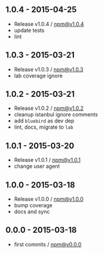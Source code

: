 

## 1.0.4 - 2015-04-25
- Release v1.0.4 / npm@v1.0.4
- update tests
- lint

## 1.0.3 - 2015-03-21
- Release v1.0.3 / npm@v1.0.3
- lab coverage ignore

## 1.0.2 - 2015-03-21
- Release v1.0.2 / npm@v1.0.2
- cleanup istanbul ignore comments
- add `bluebird` as dev dep
- lint, docs, migrate to `lab`

## 1.0.1 - 2015-03-20
- Release v1.0.1 / npm@v1.0.1
- change user agent

## 1.0.0 - 2015-03-18
- Release v1.0.0 / npm@v1.0.0
- bump coverage
- docs and sync

## 0.0.0 - 2015-03-18
- first commits / npm@v0.0.0

[issues2]: https://github.com/tunnckoCore/github-generate-token/issues/2